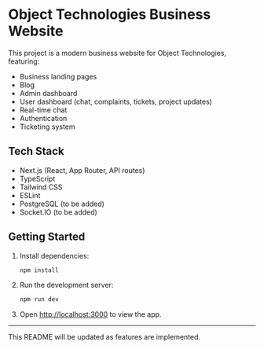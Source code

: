 # Object Technologies Business Website

This project is a modern business website for Object Technologies, featuring:

- Business landing pages
- Blog
- Admin dashboard
- User dashboard (chat, complaints, tickets, project updates)
- Real-time chat
- Authentication
- Ticketing system

## Tech Stack

- Next.js (React, App Router, API routes)
- TypeScript
- Tailwind CSS
- ESLint
- PostgreSQL (to be added)
- Socket.IO (to be added)

## Getting Started

1. Install dependencies:
   ```bash
   npm install
   ```
2. Run the development server:
   ```bash
   npm run dev
   ```
3. Open [http://localhost:3000](http://localhost:3000) to view the app.

---

This README will be updated as features are implemented.
